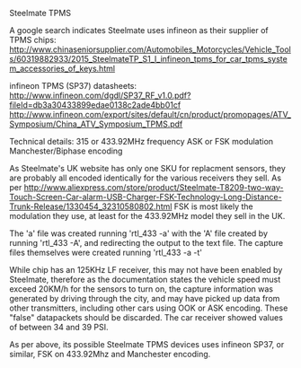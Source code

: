 Steelmate TPMS

A google search indicates Steelmate uses infineon as their supplier of TPMS chips:
http://www.chinaseniorsupplier.com/Automobiles_Motorcycles/Vehicle_Tools/60319882933/2015_SteelmateTP_S1_I_infineon_tpms_for_car_tpms_system_accessories_of_keys.html

infineon TPMS (SP37) datasheets:
http://www.infineon.com/dgdl/SP37_RF_v1.0.pdf?fileId=db3a30433899edae0138c2ade4bb01cf
http://www.infineon.com/export/sites/default/cn/product/promopages/ATV_Symposium/China_ATV_Symposium_TPMS.pdf

Technical details:
	315 or 433.92MHz frequency
	ASK or FSK modulation
	Manchester/Biphase encoding

As Steelmate's UK website has only one SKU for replacment sensors, they are probably all encoded identically 
for the various receivers they sell. As per 
 http://www.aliexpress.com/store/product/Steelmate-T8209-two-way-Touch-Screen-Car-alarm-USB-Charger-FSK-Technology-Long-Distance-Trunk-Release/1330454_32310580802.html
FSK is most likely the modulation they use, at least for the 433.92MHz model they sell in the UK.


The 'a' file was created running 'rtl_433 -a' with the 'A' file created by running 'rtl_433 -A', and redirecting the output
to the text file. The capture files themselves were created running 'rtl_433 -a -t'


While chip has an 125KHz LF receiver, this may not have been enabled by Steelmate, therefore as the documentation 
states the vehicle speed must exceed 20KM/h for the sensors to turn on, the capture information was generated 
by driving through the city, and may have picked up data from other transmitters, including other cars using 
OOK or ASK encoding. These "false" datapackets should be discarded. The car receiver showed values of between 34 and 39 PSI.

As per above, its possible Steelmate TPMS devices uses infineon SP37, or similar, FSK on 433.92Mhz and Manchester encoding.
